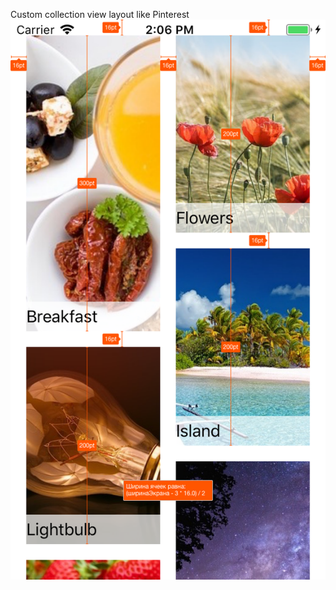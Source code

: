 Custom collection view layout like Pinterest
![Img](Course2Week3Task2/Макеты/Size%20UICollectionView%20iPhone%20SE.png?raw=true "Img")
